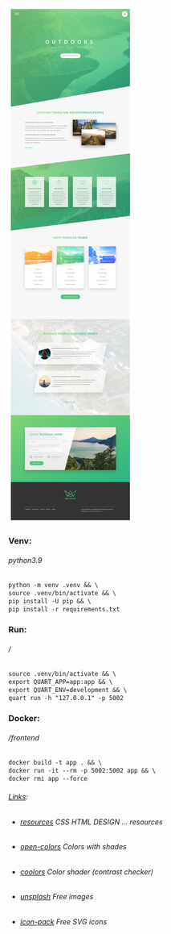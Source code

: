 ![](image.png)

### Venv: 
###### python3.9
```
python -m venv .venv && \
source .venv/bin/activate && \
pip install -U pip && \
pip install -r requirements.txt
```
### Run:
###### /
```
source .venv/bin/activate && \
export QUART_APP=app:app && \
export QUART_ENV=development && \
quart run -h "127.0.0.1" -p 5002
```
### Docker:
###### /frontend
```
docker build -t app . && \
docker run -it --rm -p 5002:5002 app && \
docker rmi app --force
```

###### [Links]():
- ###### [resources](https://codingheroes.io/resources/) CSS HTML DESIGN ... resources 
- ###### [open-colors](https://yeun.github.io/open-color) Colors with shades
- ###### [coolors](https://coolors.co/) Color shader (contrast checker)
- ###### [unsplash](https://unsplash.com/) Free images
- ###### [icon-pack](https://heroicons.com/) Free SVG icons 